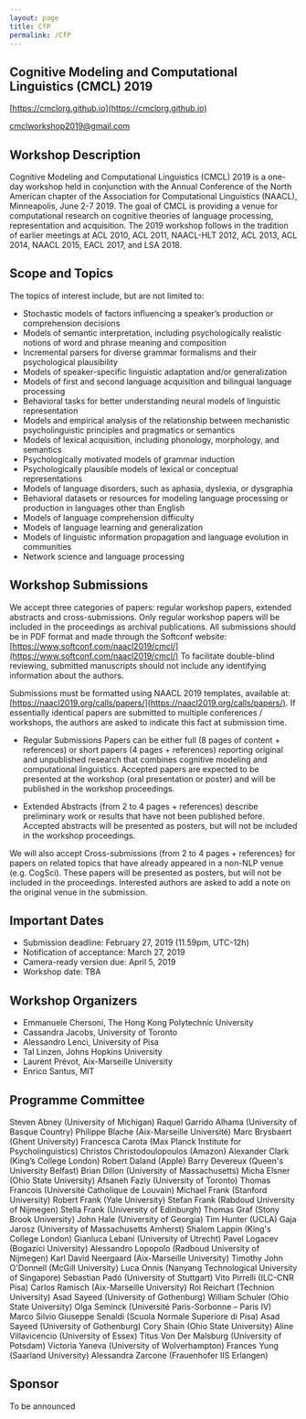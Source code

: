 ```yaml
---
layout: page
title: CfP
permalink: /CfP
---
```


## Cognitive Modeling and Computational Linguistics (CMCL) 2019


[https://cmclorg.github.io](https://cmclorg.github.io)

[cmclworkshop2019@gmail.com](mailto://cmclworkshop2018@gmail.com)


## Workshop Description

Cognitive Modeling and Computational Linguistics (CMCL) 2019 is a one-day workshop held in conjunction with the Annual Conference of the North American chapter of the Association for Computational Linguistics (NAACL), Minneapolis, June 2-7 2019. 
The goal of CMCL is providing a venue for computational research on cognitive theories of language processing, representation and acquisition. 
The 2019 workshop follows in the tradition of earlier meetings at ACL 2010, ACL 2011, NAACL-HLT 2012, ACL 2013, ACL 2014, NAACL 2015, EACL 2017, and LSA 2018.


## Scope and Topics

The topics of interest include, but are not limited to:
- Stochastic models of factors influencing a speaker’s production or comprehension decisions
- Models of semantic interpretation, including psychologically realistic notions of word and phrase meaning and composition
- Incremental parsers for diverse grammar formalisms and their psychological plausibility
- Models of speaker-specific linguistic adaptation and/or generalization
- Models of first and second language acquisition and bilingual language processing
- Behavioral tasks for better understanding neural models of linguistic representation
- Models and empirical analysis of the relationship between mechanistic psycholinguistic principles and pragmatics or semantics
- Models of lexical acquisition, including phonology, morphology, and semantics
- Psychologically motivated models of grammar induction
- Psychologically plausible models of lexical or conceptual representations
- Models of language disorders, such as aphasia, dyslexia, or dysgraphia
- Behavioral datasets or resources for modeling language processing or production in languages other than English
- Models of language comprehension difficulty
- Models of language learning and generalization
- Models of linguistic information propagation and language evolution in communities
- Network science and language processing


## Workshop Submissions

We accept three categories of papers: regular workshop papers, extended abstracts and cross-submissions. Only regular workshop papers will be included in the proceedings as archival publications. All submissions should be in PDF format and made through the Softconf website: [https://www.softconf.com/naacl2019/cmcl/](https://www.softconf.com/naacl2019/cmcl/)
To facilitate double-blind reviewing, submitted manuscripts should not include any identifying information about the authors.

Submissions must be formatted using NAACL 2019 templates, available at: [https://naacl2019.org/calls/papers/](https://naacl2019.org/calls/papers/).
If essentially identical papers are submitted to multiple conferences / workshops, the authors are asked to indicate this fact at submission time.

- Regular Submissions Papers can be either full (8 pages of content + references) or short papers (4 pages + references) reporting original and unpublished research that combines cognitive modeling and computational linguistics. Accepted papers are expected to be presented at the workshop (oral presentation or poster) and will be published in the workshop proceedings.

- Extended Abstracts (from 2 to 4 pages + references) describe preliminary work or results that have not been published before. Accepted abstracts will be presented as posters, but will not be included in the workshop proceedings.

We will also accept Cross-submissions (from 2 to 4 pages + references) for papers on related topics that have already appeared in a non-NLP venue (e.g. CogSci). These papers will be presented as posters, but will not be included in the proceedings. Interested authors are asked to add a note on the original venue in the submission.


## Important Dates

- Submission deadline: February 27, 2019 (11.59pm, UTC-12h)
- Notification of acceptance: March 27, 2019
- Camera-ready version due: April 5, 2019
- Workshop date: TBA


## Workshop Organizers
* Emmanuele Chersoni, The Hong Kong Polytechnic University
* Cassandra Jacobs, University of Toronto
* Alessandro Lenci, University of Pisa
* Tal Linzen, Johns Hopkins University
* Laurent Prévot, Aix-Marseille University
* Enrico Santus, MIT


## Programme Committee

Steven Abney (University of Michigan)
Raquel Garrido Alhama (University of Basque Country)
Philippe Blache (Aix-Marseille Université)
Marc Brysbaert (Ghent University)
Francesca Carota (Max Planck Institute for Psycholinguistics)
Christos Christodoulopoulos (Amazon)
Alexander Clark (King’s College London)
Robert Daland (Apple)
Barry Devereux (Queen's University Belfast)
Brian Dillon (University of Massachusetts)
Micha Elsner (Ohio State University)
Afsaneh Fazly (University of Toronto)
Thomas Francois (Université Catholique de Louvain)
Michael Frank (Stanford University)
Robert Frank (Yale University)
Stefan Frank (Rabdoud University of Nijmegen)
Stella Frank (University of Edinburgh)
Thomas Graf (Stony Brook University)
John Hale (University of Georgia)
Tim Hunter (UCLA)
Gaja Jarosz (University of Massachusetts Amherst)
Shalom Lappin (King's College London)
Gianluca Lebani (University of Utrecht)
Pavel Logacev (Bogazici University)
Alessandro Lopopolo (Radboud University of Nijmegen)
Karl David Neergaard (Aix-Marseille University)
Timothy John O'Donnell (McGill University)
Luca Onnis (Nanyang Technological University of Singapore)
Sebastian Padó (University of Stuttgart)
Vito Pirrelli (ILC-CNR Pisa)
Carlos Ramisch (Aix-Marseille University)
Roi Reichart (Technion University)
Asad Sayeed (University of Gothenburg)
William Schuler (Ohio State University)
Olga Seminck (Université Paris-Sorbonne – Paris IV)
Marco Silvio Giuseppe Senaldi (Scuola Normale Superiore di Pisa)
Asad Sayeed (University of Gothenburg)
Cory Shain (Ohio State University)
Aline Villavicencio (University of Essex)
Titus Von Der Malsburg (University of Potsdam)
Victoria Yaneva (University of Wolverhampton)
Frances Yung (Saarland University)
Alessandra Zarcone (Frauenhofer IIS Erlangen)


## Sponsor

To be announced
